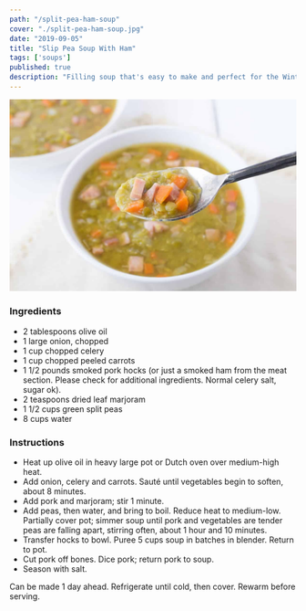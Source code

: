 ```yaml
---
path: "/split-pea-ham-soup"
cover: "./split-pea-ham-soup.jpg"
date: "2019-09-05"
title: "Slip Pea Soup With Ham"
tags: ['soups']
published: true
description: "Filling soup that's easy to make and perfect for the Winter"
---
```

![split pea ham soup](./split-pea-ham-soup.jpg)
### Ingredients

- 2 tablespoons olive oil
- 1 large onion, chopped
- 1 cup chopped celery
- 1 cup chopped peeled carrots
- 1 1/2 pounds smoked pork hocks (or just a smoked ham from the meat section. Please check for additional ingredients. Normal celery salt, sugar ok). 
- 2 teaspoons dried leaf marjoram
- 1 1/2 cups green split peas
- 8 cups water

### Instructions

- Heat up olive oil in heavy large pot or Dutch oven over medium-high heat.
- Add onion, celery and carrots. Sauté until vegetables begin to soften, about 8 minutes.
- Add pork and marjoram; stir 1 minute.
- Add peas, then water, and bring to boil. Reduce heat to medium-low. Partially cover pot; simmer soup until pork and vegetables are tender peas are falling apart, stirring often, about 1 hour and 10 minutes.
- Transfer hocks to bowl. Puree 5 cups soup in batches in blender. Return to pot.
- Cut pork off bones. Dice pork; return pork to soup.
- Season with salt.

Can be made 1 day ahead. Refrigerate until cold, then cover. Rewarm before serving.
